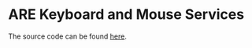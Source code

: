 # ARE Keyboard and Mouse Services

The source code can be found <a href="https://github.com/asterics/AsTeRICS/blob/master/Documentation/DeveloperManual.pdf">here</a>.
